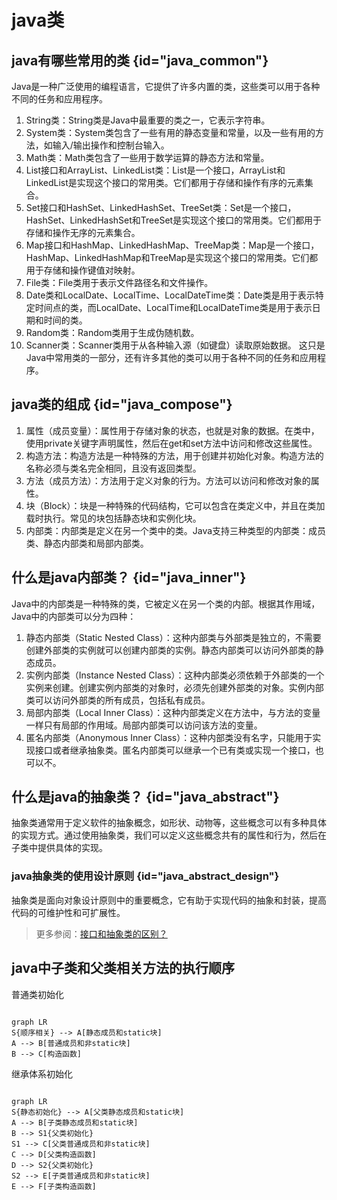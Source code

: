# java类

## java有哪些常用的类 {id="java_common"}
Java是一种广泛使用的编程语言，它提供了许多内置的类，这些类可以用于各种不同的任务和应用程序。
1. String类：String类是Java中最重要的类之一，它表示字符串。
2. System类：System类包含了一些有用的静态变量和常量，以及一些有用的方法，如输入/输出操作和控制台输入。
3. Math类：Math类包含了一些用于数学运算的静态方法和常量。
4. List接口和ArrayList、LinkedList类：List是一个接口，ArrayList和LinkedList是实现这个接口的常用类。它们都用于存储和操作有序的元素集合。
5. Set接口和HashSet、LinkedHashSet、TreeSet类：Set是一个接口，HashSet、LinkedHashSet和TreeSet是实现这个接口的常用类。它们都用于存储和操作无序的元素集合。
6. Map接口和HashMap、LinkedHashMap、TreeMap类：Map是一个接口，HashMap、LinkedHashMap和TreeMap是实现这个接口的常用类。它们都用于存储和操作键值对映射。
7. File类：File类用于表示文件路径名和文件操作。
8. Date类和LocalDate、LocalTime、LocalDateTime类：Date类是用于表示特定时间点的类，而LocalDate、LocalTime和LocalDateTime类是用于表示日期和时间的类。
9. Random类：Random类用于生成伪随机数。
10. Scanner类：Scanner类用于从各种输入源（如键盘）读取原始数据。
这只是Java中常用类的一部分，还有许多其他的类可以用于各种不同的任务和应用程序。

## java类的组成 {id="java_compose"}
1. 属性（成员变量）：属性用于存储对象的状态，也就是对象的数据。在类中，使用private关键字声明属性，然后在get和set方法中访问和修改这些属性。
2. 构造方法：构造方法是一种特殊的方法，用于创建并初始化对象。构造方法的名称必须与类名完全相同，且没有返回类型。
3. 方法（成员方法）：方法用于定义对象的行为。方法可以访问和修改对象的属性。
4. 块（Block）：块是一种特殊的代码结构，它可以包含在类定义中，并且在类加载时执行。常见的块包括静态块和实例化块。
5. 内部类：内部类是定义在另一个类中的类。Java支持三种类型的内部类：成员类、静态内部类和局部内部类。

## 什么是java内部类？ {id="java_inner"}
Java中的内部类是一种特殊的类，它被定义在另一个类的内部。根据其作用域，Java中的内部类可以分为四种：
1. 静态内部类（Static Nested Class）：这种内部类与外部类是独立的，不需要创建外部类的实例就可以创建内部类的实例。静态内部类可以访问外部类的静态成员。
2. 实例内部类（Instance Nested Class）：这种内部类必须依赖于外部类的一个实例来创建。创建实例内部类的对象时，必须先创建外部类的对象。实例内部类可以访问外部类的所有成员，包括私有成员。
3. 局部内部类（Local Inner Class）：这种内部类定义在方法中，与方法的变量一样只有局部的作用域。局部内部类可以访问该方法的变量。
4. 匿名内部类（Anonymous Inner Class）：这种内部类没有名字，只能用于实现接口或者继承抽象类。匿名内部类可以继承一个已有类或实现一个接口，也可以不。

## 什么是java的抽象类？ {id="java_abstract"}
抽象类通常用于定义软件的抽象概念，如形状、动物等，这些概念可以有多种具体的实现方式。通过使用抽象类，我们可以定义这些概念共有的属性和行为，然后在子类中提供具体的实现。

### java抽象类的使用设计原则 {id="java_abstract_design"}
抽象类是面向对象设计原则中的重要概念，它有助于实现代码的抽象和封装，提高代码的可维护性和可扩展性。

> 更多参阅：[接口和抽象类的区别？](java-interface.md#java-abstract_difference)


## java中子类和父类相关方法的执行顺序

普通类初始化

```mermaid

graph LR
S{顺序相关} --> A[静态成员和static块]
A --> B[普通成员和非static块]  
B --> C[构造函数]

```

继承体系初始化

```mermaid

graph LR  
S{静态初始化} --> A[父类静态成员和static块]
A --> B[子类静态成员和static块]  
B --> S1{父类初始化}
S1 --> C[父类普通成员和非static块]
C --> D[父类构造函数]
D --> S2{父类初始化}
S2 --> E[子类普通成员和非static块]
E --> F[子类构造函数]

```